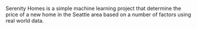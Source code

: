 Serenity Homes is a simple machine learning project that determine the price of a new home in the Seattle area based on a number of factors using real world data.
